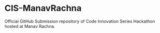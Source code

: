 # CIS-ManavRachna
Official GitHub Submission repository of Code Innovation Series Hackathon hosted at Manav Rachna.
